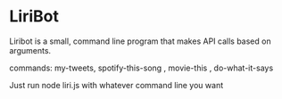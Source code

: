 # LiriBot

Liribot is a small, command line program that makes API calls based on arguments.

commands: my-tweets, spotify-this-song <songname>, movie-this <moviename>, do-what-it-says

Just run node liri.js with whatever command line you want
